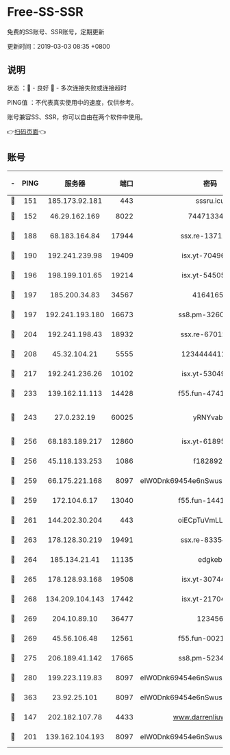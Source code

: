 # Free-SS-SSR

免费的SS账号、SSR账号，定期更新

更新时间：2019-03-03 08:35 +0800

## 说明

状态     ：🙂 - 良好 🙁 - 多次连接失败或连接超时

PING值   ：不代表真实使用中的速度，仅供参考。

账号兼容SS、SSR，你可以自由在两个软件中使用。

👉[扫码页面](https://liesauer.github.io/free-ss-ssr.github.io/)👈

## 账号

|-|PING|服务器|端口|密码|加密方式|区域|
|:----:|:----:|:-----:|-----:|:----:|:----:|:----:|
|🙂|151|185.173.92.181|443|sssru.icu|rc4-md5|RU|
|🙂|152|46.29.162.169|8022|7447133485|aes-256-cfb|RU|
|🙂|188|68.183.164.84|17944|ssx.re-13711103|aes-256-cfb|US|
|🙂|190|192.241.239.98|19409|isx.yt-70496605|aes-256-cfb|US|
|🙂|196|198.199.101.65|19214|isx.yt-54505291|aes-256-cfb|US|
|🙂|197|185.200.34.83|34567|41641651|aes-256-cfb|US|
|🙂|197|192.241.193.180|16673|ss8.pm-32602550|aes-256-cfb|US|
|🙂|204|192.241.198.43|18932|ssx.re-67012369|aes-256-cfb|US|
|🙂|208|45.32.104.21|5555|1234444411111|aes-256-cfb|SG|
|🙂|217|192.241.236.26|10102|isx.yt-53049837|aes-256-cfb|US|
|🙂|233|139.162.11.113|14428|f55.fun-47410075|aes-256-cfb|SG|
|🙂|243|27.0.232.19|60025|yRNYvabB|xchacha20-ietf-poly1305|HK|
|🙂|256|68.183.189.217|12860|isx.yt-61895505|aes-256-cfb|SG|
|🙂|256|45.118.133.253|1086|f1828920|aes-256-cfb|SG|
|🙂|259|66.175.221.168|8097|eIW0Dnk69454e6nSwuspv9DmS201tQ0D|aes-256-cfb|US|
|🙂|259|172.104.6.17|13040|f55.fun-14418774|aes-256-cfb|US|
|🙂|261|144.202.30.204|443|oiECpTuVmLLxk4Ts|aes-256-cfb|US|
|🙂|263|178.128.30.219|19491|ssx.re-83354256|aes-256-cfb|SG|
|🙂|264|185.134.21.41|11135|edgkeb|aes-256-cfb|GB|
|🙂|265|178.128.93.168|19508|isx.yt-30744692|aes-256-cfb|SG|
|🙂|268|134.209.104.143|17442|isx.yt-21704008|aes-256-cfb|SG|
|🙂|269|204.10.89.10|36477|123456|aes-256-cfb|US|
|🙂|269|45.56.106.48|12561|f55.fun-00211476|aes-256-cfb|US|
|🙂|275|206.189.41.142|17665|ss8.pm-52341360|aes-256-cfb|SG|
|🙂|280|199.223.119.83|8097|eIW0Dnk69454e6nSwuspv9DmS201tQ0D|aes-256-cfb|US|
|🙂|363|23.92.25.101|8097|eIW0Dnk69454e6nSwuspv9DmS201tQ0D|aes-256-cfb|US|
|🙂|147|202.182.107.78|4433|www.darrenliuwei.com|aes-256-cfb|JP|
|🙂|201|139.162.104.193|8097|eIW0Dnk69454e6nSwuspv9DmS201tQ0D|aes-256-cfb|JP|
